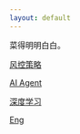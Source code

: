 ```yaml
---
layout: default
---
```


菜得明明白白。

[风控策略](./RiskMng.html)

[AI Agent](./CPA.html)

[深度学习](./deeplearning.html)

[Eng](./Eng.html)
